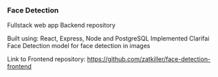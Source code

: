 ### Face Detection 

Fullstack web app Backend repository

Built using: React, Express, Node and PostgreSQL
Implemented Clarifai Face Detection model for face detection in images

Link to Frontend repository:
https://github.com/zatkiller/face-detection-frontend
